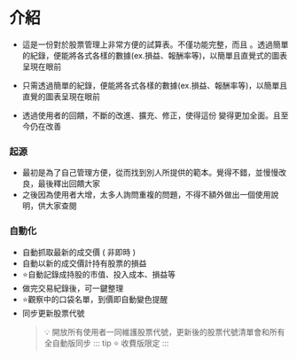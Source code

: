# 介紹

 - 這是一份對於股票管理上非常方便的試算表。不僅功能完整，而且 <Badge text="自動化" vertical="middle"/>。透過簡單的紀錄，便能將各式各樣的數據(ex.損益、報酬率等)，以簡單且直覺式的圖表呈現在眼前

 - 只需透過簡單的紀錄，便能將各式各樣的數據(ex.損益、報酬率等)，以簡單且直覺的圖表呈現在眼前

 - 透過使用者的回饋，不斷的改進、擴充、修正，使得這份 <Badge text="全自動股票管理表" vertical="middle"/> 變得更加全面。且至今仍在改善

### 起源

 - 最初是為了自己管理方便，從而找到別人所提供的範本。覺得不錯，並慢慢改良，最後釋出回饋大家
 - 之後因為使用者大增，太多人詢問重複的問題，不得不額外做出一個使用說明，供大家查閱

### 自動化

 - 自動抓取最新的成交價 ( 非即時 )
 - 自動以新的成交價計持有股票的損益
 - ⭐自動記錄成持股的市值、投入成本、損益等
 - 做完交易紀錄後，可一鍵整理
 - ⭐觀察中的口袋名單，到價即自動變色提醒
 - 同步更新股票代號
    > 💡 開放所有使用者一同維護股票代號，更新後的股票代號清單會和所有全自動版同步
::: tip ⭐ 收費版限定
:::

